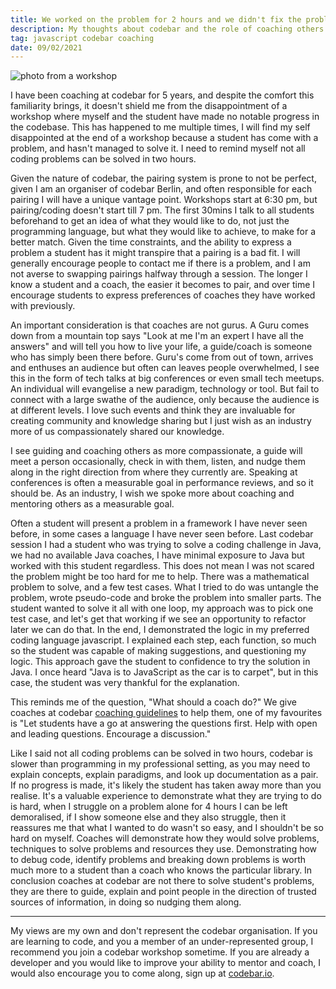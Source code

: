 ```yaml
---
title: We worked on the problem for 2 hours and we didn't fix the problem
description: My thoughts about codebar and the role of coaching others.
tag: javascript codebar coaching
date: 09/02/2021
---
```


![photo from a workshop](/coaching.jpg)

I have been coaching at codebar for 5 years, and despite the comfort this familiarity brings, it doesn't shield me from the disappointment of a workshop where myself and the student have made no notable progress in the codebase.
This has happened to me multiple times, I will find my self disappointed at the end of a workshop because a student has come with a problem, and hasn't managed to solve it.
I need to remind myself not all coding problems can be solved in two hours.

Given the nature of codebar, the pairing system is prone to not be perfect, given I am an organiser of codebar Berlin, and often responsible for each pairing I will have a unique vantage point.
Workshops start at 6:30 pm, but pairing/coding doesn't start till 7 pm.
The first 30mins I talk to all students beforehand to get an idea of what they would like to do, not just the programming language, but what they would like to achieve, to make for a better match.
Given the time constraints, and the ability to express a problem a student has it might transpire that a pairing is a bad fit.
I will generally encourage people to contact me if there is a problem, and I am not averse to swapping pairings halfway through a session.
The longer I know a student and a coach, the easier it becomes to pair, and over time I encourage students to express preferences of coaches they have worked with previously.

An important consideration is that coaches are not gurus.
A Guru comes down from a mountain top says "Look at me I'm an expert I have all the answers" and will tell you how to live your life, a guide/coach is someone who has simply been there before.
Guru's come from out of town, arrives and enthuses an audience but often can leaves people overwhelmed, I see this in the form of tech talks at big conferences or even small tech meetups.
An individual will evangelise a new paradigm, technology or tool. But fail to connect with a large swathe of the audience, only because the audience is at different levels.
I love such events and think they are invaluable for creating community and knowledge sharing but I just wish as an industry more of us compassionately shared our knowledge.

I see guiding and coaching others as more compassionate, a guide will meet a person occasionally, check in with them, listen, and nudge them along in the right direction from where they currently are.
Speaking at conferences is often a measurable goal in performance reviews, and so it should be.
As an industry, I wish we spoke more about coaching and mentoring others as a measurable goal.

Often a student will present a problem in a framework I have never seen before, in some cases a language I have never seen before.
Last codebar session I had a student who was trying to solve a coding challenge in Java, we had no available Java coaches, I have minimal exposure to Java but worked with this student regardless. This does not mean I was not scared the problem might be too hard for me to help.
There was a mathematical problem to solve, and a few test cases. What I tried to do was untangle the problem, wrote pseudo-code and broke the problem into smaller parts.
The student wanted to solve it all with one loop, my approach was to pick one test case, and let's get that working if we see an opportunity to refactor later we can do that.
In the end, I demonstrated the logic in my preferred coding language javascript.
I explained each step, each function, so much so the student was capable of making suggestions, and questioning my logic.
This approach gave the student to confidence to try the solution in Java.
I once heard "Java is to JavaScript as the car is to carpet", but in this case, the student was very thankful for the explanation.

This reminds me of the question, "What should a coach do?"
We give coaches at codebar [coaching guidelines](https://codebar.io/effective-teacher-guide) to help them, one of my favourites is "Let students have a go at answering the questions first. Help with open and leading questions. Encourage a discussion."

Like I said not all coding problems can be solved in two hours, codebar is slower than programming in my professional setting, as you may need to explain concepts, explain paradigms, and look up documentation as a pair.
If no progress is made, it's likely the student has taken away more than you realise.
It's a valuable experience to demonstrate what they are trying to do is hard, when I struggle on a problem alone for 4 hours I can be left demoralised, if I show someone else and they also struggle, then it reassures me that what I wanted to do wasn't so easy, and I shouldn't be so hard on myself.
Coaches will demonstrate how they would solve problems, techniques to solve problems and resources they use. Demonstrating how to debug code, identify problems and breaking down problems is worth much more to a student than a coach who knows the particular library.
In conclusion coaches at codebar are not there to solve student's problems, they are there to guide, explain and point people in the direction of trusted sources of information, in doing so nudging them along.

---

My views are my own and don't represent the codebar organisation. If you are learning to code, and you a member of an under-represented group, I recommend you join a codebar workshop sometime.
If you are already a developer and you would like to improve your ability to mentor and coach, I would also encourage you to come along, sign up at [codebar.io](https://codebar.io/).
